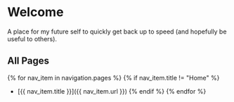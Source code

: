 # Welcome

A place for my future self to quickly get back up to speed (and hopefully be useful to others).

## All Pages

{% for nav_item in navigation.pages %}
{% if nav_item.title != "Home" %}
- [{{ nav_item.title }}]({{ nav_item.url }})
{% endif %}
{% endfor %}

